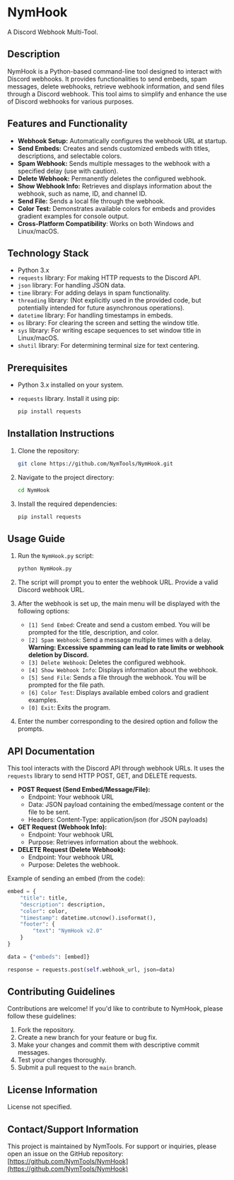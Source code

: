 # NymHook

A Discord Webhook Multi-Tool.

## Description

NymHook is a Python-based command-line tool designed to interact with Discord webhooks. It provides functionalities to send embeds, spam messages, delete webhooks, retrieve webhook information, and send files through a Discord webhook. This tool aims to simplify and enhance the use of Discord webhooks for various purposes.

## Features and Functionality

*   **Webhook Setup:** Automatically configures the webhook URL at startup.
*   **Send Embeds:** Creates and sends customized embeds with titles, descriptions, and selectable colors.
*   **Spam Webhook:** Sends multiple messages to the webhook with a specified delay (use with caution).
*   **Delete Webhook:** Permanently deletes the configured webhook.
*   **Show Webhook Info:** Retrieves and displays information about the webhook, such as name, ID, and channel ID.
*   **Send File:** Sends a local file through the webhook.
*   **Color Test:** Demonstrates available colors for embeds and provides gradient examples for console output.
*   **Cross-Platform Compatibility**: Works on both Windows and Linux/macOS.

## Technology Stack

*   Python 3.x
*   `requests` library: For making HTTP requests to the Discord API.
*   `json` library: For handling JSON data.
*   `time` library: For adding delays in spam functionality.
*   `threading` library: (Not explicitly used in the provided code, but potentially intended for future asynchronous operations).
*   `datetime` library: For handling timestamps in embeds.
*   `os` library: For clearing the screen and setting the window title.
*   `sys` library:  For writing escape sequences to set window title in Linux/macOS.
*   `shutil` library: For determining terminal size for text centering.

## Prerequisites

*   Python 3.x installed on your system.
*   `requests` library. Install it using pip:

    ```bash
    pip install requests
    ```

## Installation Instructions

1.  Clone the repository:

    ```bash
    git clone https://github.com/NymTools/NymHook.git
    ```

2.  Navigate to the project directory:

    ```bash
    cd NymHook
    ```

3.  Install the required dependencies:

    ```bash
    pip install requests
    ```

## Usage Guide

1.  Run the `NymHook.py` script:

    ```bash
    python NymHook.py
    ```

2.  The script will prompt you to enter the webhook URL. Provide a valid Discord webhook URL.

3.  After the webhook is set up, the main menu will be displayed with the following options:

    *   `[1] Send Embed`: Create and send a custom embed. You will be prompted for the title, description, and color.
    *   `[2] Spam Webhook`: Send a message multiple times with a delay.  **Warning: Excessive spamming can lead to rate limits or webhook deletion by Discord.**
    *   `[3] Delete Webhook`:  Deletes the configured webhook.
    *   `[4] Show Webhook Info`: Displays information about the webhook.
    *   `[5] Send File`: Sends a file through the webhook. You will be prompted for the file path.
    *   `[6] Color Test`: Displays available embed colors and gradient examples.
    *   `[0] Exit`: Exits the program.

4.  Enter the number corresponding to the desired option and follow the prompts.

## API Documentation

This tool interacts with the Discord API through webhook URLs. It uses the `requests` library to send HTTP POST, GET, and DELETE requests.

*   **POST Request (Send Embed/Message/File):**
    *   Endpoint: Your webhook URL
    *   Data: JSON payload containing the embed/message content or the file to be sent.
    *   Headers: Content-Type: application/json (for JSON payloads)
*   **GET Request (Webhook Info):**
    *   Endpoint: Your webhook URL
    *   Purpose: Retrieves information about the webhook.
*   **DELETE Request (Delete Webhook):**
    *   Endpoint: Your webhook URL
    *   Purpose: Deletes the webhook.

Example of sending an embed (from the code):

```python
embed = {
    "title": title,
    "description": description,
    "color": color,
    "timestamp": datetime.utcnow().isoformat(),
    "footer": {
        "text": "NymHook v2.0"
    }
}

data = {"embeds": [embed]}

response = requests.post(self.webhook_url, json=data)
```

## Contributing Guidelines

Contributions are welcome! If you'd like to contribute to NymHook, please follow these guidelines:

1.  Fork the repository.
2.  Create a new branch for your feature or bug fix.
3.  Make your changes and commit them with descriptive commit messages.
4.  Test your changes thoroughly.
5.  Submit a pull request to the `main` branch.

## License Information

License not specified.

## Contact/Support Information

This project is maintained by NymTools. For support or inquiries, please open an issue on the GitHub repository: [https://github.com/NymTools/NymHook](https://github.com/NymTools/NymHook)